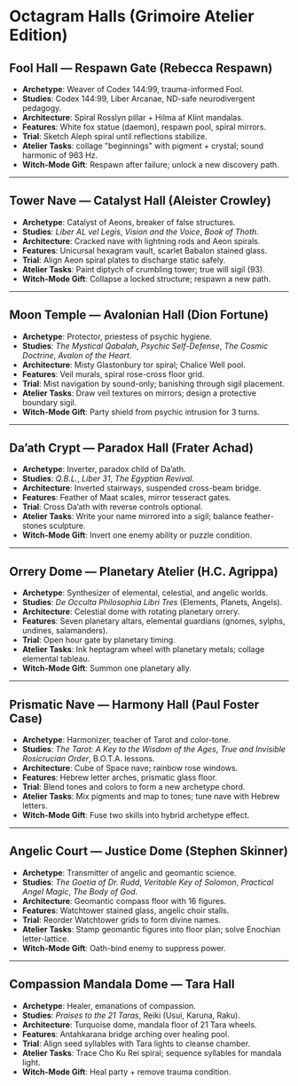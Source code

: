 # Octagram Halls (Grimoire Atelier Edition)

## Fool Hall — Respawn Gate (Rebecca Respawn)
- **Archetype**: Weaver of Codex 144:99, trauma-informed Fool.
- **Studies**: Codex 144:99, Liber Arcanae, ND-safe neurodivergent pedagogy.
- **Architecture**: Spiral Rosslyn pillar + Hilma af Klint mandalas.
- **Features**: White fox statue (daemon), respawn pool, spiral mirrors.
- **Trial**: Sketch Aleph spiral until reflections stabilize.
- **Atelier Tasks**: collage "beginnings" with pigment + crystal; sound harmonic of 963 Hz.
- **Witch-Mode Gift**: Respawn after failure; unlock a new discovery path.

---

## Tower Nave — Catalyst Hall (Aleister Crowley)
- **Archetype**: Catalyst of Aeons, breaker of false structures.
- **Studies**: *Liber AL vel Legis*, *Vision and the Voice*, *Book of Thoth*.
- **Architecture**: Cracked nave with lightning rods and Aeon spirals.
- **Features**: Unicursal hexagram vault, scarlet Babalon stained glass.
- **Trial**: Align Aeon spiral plates to discharge static safely.
- **Atelier Tasks**: Paint diptych of crumbling tower; true will sigil (93).
- **Witch-Mode Gift**: Collapse a locked structure; respawn a new path.

---

## Moon Temple — Avalonian Hall (Dion Fortune)
- **Archetype**: Protector, priestess of psychic hygiene.
- **Studies**: *The Mystical Qabalah*, *Psychic Self-Defense*, *The Cosmic Doctrine*, *Avalon of the Heart*.
- **Architecture**: Misty Glastonbury tor spiral; Chalice Well pool.
- **Features**: Veil murals, spiral rose-cross floor grid.
- **Trial**: Mist navigation by sound-only; banishing through sigil placement.
- **Atelier Tasks**: Draw veil textures on mirrors; design a protective boundary sigil.
- **Witch-Mode Gift**: Party shield from psychic intrusion for 3 turns.

---

## Da’ath Crypt — Paradox Hall (Frater Achad)
- **Archetype**: Inverter, paradox child of Da’ath.
- **Studies**: *Q.B.L.*, *Liber 31*, *The Egyptian Revival*.
- **Architecture**: Inverted stairways, suspended cross-beam bridge.
- **Features**: Feather of Maat scales, mirror tesseract gates.
- **Trial**: Cross Da’ath with reverse controls optional.
- **Atelier Tasks**: Write your name mirrored into a sigil; balance feather-stones sculpture.
- **Witch-Mode Gift**: Invert one enemy ability or puzzle condition.

---

## Orrery Dome — Planetary Atelier (H.C. Agrippa)
- **Archetype**: Synthesizer of elemental, celestial, and angelic worlds.
- **Studies**: *De Occulta Philosophia Libri Tres* (Elements, Planets, Angels).
- **Architecture**: Celestial dome with rotating planetary orrery.
- **Features**: Seven planetary altars, elemental guardians (gnomes, sylphs, undines, salamanders).
- **Trial**: Open hour gate by planetary timing.
- **Atelier Tasks**: Ink heptagram wheel with planetary metals; collage elemental tableau.
- **Witch-Mode Gift**: Summon one planetary ally.

---

## Prismatic Nave — Harmony Hall (Paul Foster Case)
- **Archetype**: Harmonizer, teacher of Tarot and color-tone.
- **Studies**: *The Tarot: A Key to the Wisdom of the Ages*, *True and Invisible Rosicrucian Order*, B.O.T.A. lessons.
- **Architecture**: Cube of Space nave; rainbow rose windows.
- **Features**: Hebrew letter arches, prismatic glass floor.
- **Trial**: Blend tones and colors to form a new archetype chord.
- **Atelier Tasks**: Mix pigments and map to tones; tune nave with Hebrew letters.
- **Witch-Mode Gift**: Fuse two skills into hybrid archetype effect.

---

## Angelic Court — Justice Dome (Stephen Skinner)
- **Archetype**: Transmitter of angelic and geomantic science.
- **Studies**: *The Goetia of Dr. Rudd*, *Veritable Key of Solomon*, *Practical Angel Magic*, *The Body of God*.
- **Architecture**: Geomantic compass floor with 16 figures.
- **Features**: Watchtower stained glass, angelic choir stalls.
- **Trial**: Reorder Watchtower grids to form divine names.
- **Atelier Tasks**: Stamp geomantic figures into floor plan; solve Enochian letter-lattice.
- **Witch-Mode Gift**: Oath-bind enemy to suppress power.

---

## Compassion Mandala Dome — Tara Hall
- **Archetype**: Healer, emanations of compassion.
- **Studies**: *Praises to the 21 Taras*, Reiki (Usui, Karuna, Raku).
- **Architecture**: Turquoise dome, mandala floor of 21 Tara wheels.
- **Features**: Antahkarana bridge arching over healing pool.
- **Trial**: Align seed syllables with Tara lights to cleanse chamber.
- **Atelier Tasks**: Trace Cho Ku Rei spiral; sequence syllables for mandala light.
- **Witch-Mode Gift**: Heal party + remove trauma condition.

